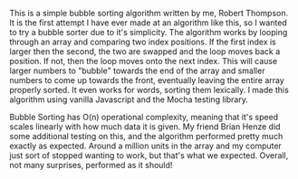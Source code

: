 This is a simple bubble sorting algorithm written by me, Robert Thompson. It is the first attempt I have ever made at an algorithm like this, so I wanted to try a bubble sorter due to it's simplicity. The algorithm works by looping through an array and comparing two index positions. If the first index is larger then the second, the two are swapped and the loop moves back a position. If not, then the loop moves onto the next index. This will cause larger numbers to "bubble" towards the end of the array and smaller numbers to come up towards the front, eventually leaving the entire array properly sorted. It even works for words, sorting them lexically. I made this algorithm using vanilla Javascript and the Mocha testing library.

Bubble Sorting has O(n) operational complexity, meaning that it's speed scales linearly with how much data it is given. My friend Brian Henze did some additional testing on this, and the algorithm performed pretty much exactly as expected. Around a million units in the array and my computer just sort of stopped wanting to work, but that's what we expected. Overall, not many surprises, performed as it should!